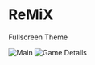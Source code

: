 # ReMiX
Fullscreen Theme

![Main](https://github.com/zeroantix/ReMiX/assets/97025763/9f273b08-6f70-4f09-9a86-2e22054861d2)
![Game Details](https://github.com/zeroantix/ReMiX/assets/97025763/2761a3e9-c53c-4f7b-ab66-4c39378b94dd)
